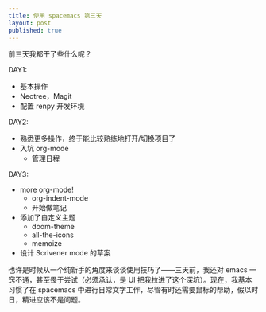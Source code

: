 ```yaml
---
title: 使用 spacemacs 第三天
layout: post
published: true
---
```

前三天我都干了些什么呢？

DAY1: 
- 基本操作
- Neotree，Magit
- 配置 renpy 开发环境

DAY2:
- 熟悉更多操作，终于能比较熟练地打开/切换项目了
- 入坑 org-mode
  - 管理日程

DAY3: 
- more org-mode!
  - org-indent-mode
  - 开始做笔记
- 添加了自定义主题
  - doom-theme
  - all-the-icons
  - memoize
- 设计 Scrivener mode 的草案

也许是时候从一个纯新手的角度来谈谈使用技巧了——三天前，我还对 emacs 一窍不通，甚至畏于尝试（必须承认，是 UI 把我拉进了这个深坑）。现在，我基本习惯了在 spacemacs 中进行日常文字工作，尽管有时还需要鼠标的帮助，假以时日，精进应该不是问题。


